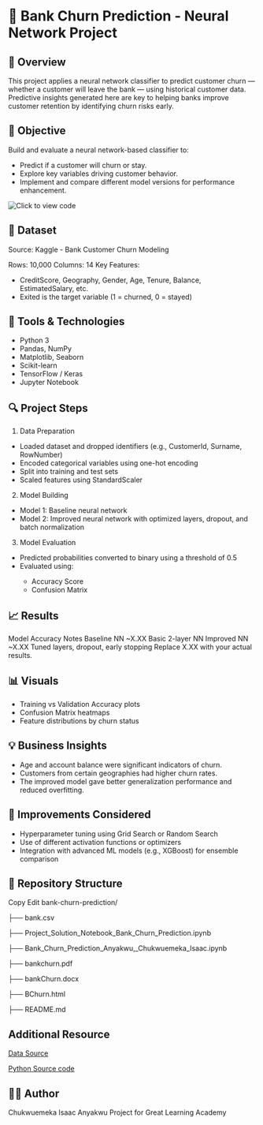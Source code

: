 # 🏦 Bank Churn Prediction - Neural Network Project
## 📌 Overview
This project applies a neural network classifier to predict customer churn — whether a customer will leave the bank — using historical customer data. 
Predictive insights generated here are key to helping banks improve customer retention by identifying churn risks early.

## 🎯 Objective
Build and evaluate a neural network-based classifier to:
<ul>
<li>Predict if a customer will churn or stay.</li>

<li>Explore key variables driving customer behavior.</li>

<li>Implement and compare different model versions for performance enhancement.</li>
</ul>

![Click to view code](https://github.com/Softechanalytics/BankChurnPrediction/blob/main/Project_Solution_Notebook_Bank_Churn_Prediction.ipynb)

## 📁 Dataset
Source: Kaggle - Bank Customer Churn Modeling

Rows: 10,000
Columns: 14
Key Features:
<ul>
<li>CreditScore, Geography, Gender, Age, Tenure, Balance, EstimatedSalary, etc.</li>

<li>Exited is the target variable (1 = churned, 0 = stayed)</li>
</ul>

## 🧰 Tools & Technologies
<ul>
<li>Python 3</li>

<li>Pandas, NumPy</li>

<li>Matplotlib, Seaborn</li>

<li>Scikit-learn</li>

<li>TensorFlow / Keras</li>

<li>Jupyter Notebook</li>
</ul>

## 🔍 Project Steps


1. Data Preparation
<ul>
<li>Loaded dataset and dropped identifiers (e.g., CustomerId, Surname, RowNumber)</li>

<li>Encoded categorical variables using one-hot encoding</li>

<li>Split into training and test sets</li>

<li>Scaled features using StandardScaler</li>
</ul>

2. Model Building
<ul>
<li>Model 1: Baseline neural network</li>

<li>Model 2: Improved neural network with optimized layers, dropout, and batch normalization</li>
</ul>

3. Model Evaluation
<ul>
<li>Predicted probabilities converted to binary using a threshold of 0.5</li>

<li>Evaluated using:</li>
<ul>
<li>Accuracy Score</li>

<li>Confusion Matrix</li>
</ul></ul>

## 📈 Results
Model	Accuracy	Notes
Baseline NN	~X.XX	Basic 2-layer NN
Improved NN	~X.XX	Tuned layers, dropout, early stopping
Replace X.XX with your actual results.

## 📊 Visuals
<ul>
<li>Training vs Validation Accuracy plots</li>

<li>Confusion Matrix heatmaps</li>

<li>Feature distributions by churn status</li>
</ul>

## 💡 Business Insights
<ul>
<li>Age and account balance were significant indicators of churn.</li>

<li>Customers from certain geographies had higher churn rates.</li>

<li>The improved model gave better generalization performance and reduced overfitting.</li>
</ul>

## 🔁 Improvements Considered
<ul>
  
<li>Hyperparameter tuning using Grid Search or Random Search</li>

<li>Use of different activation functions or optimizers</li>

<li>Integration with advanced ML models (e.g., XGBoost) for ensemble comparison</li>

</ul>

## 📂 Repository Structure
Copy
Edit
bank-churn-prediction/

├── bank.csv

├── Project_Solution_Notebook_Bank_Churn_Prediction.ipynb

├── Bank_Churn_Prediction_Anyakwu,_Chukwuemeka_Isaac.ipynb

├── bankchurn.pdf

├── bankChurn.docx

├── BChurn.html

├── README.md

## Additional Resource
[Data Source](https://github.com/Softechanalytics/BankChurnPrediction/blob/main/bank.csv)

[Python Source code](https://github.com/Softechanalytics/BankChurnPrediction/blob/main/Project_Solution_Notebook_Bank_Churn_Prediction.ipynb)

## 👨‍💻 Author
Chukwuemeka Isaac Anyakwu
Project for Great Learning Academy


